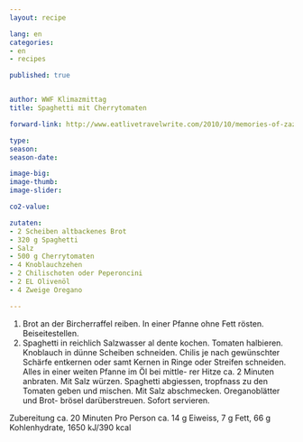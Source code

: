 ```yaml
---
layout: recipe

lang: en
categories:
- en
- recipes

published: true


author: WWF Klimazmittag
title: Spaghetti mit Cherrytomaten

forward-link: http://www.eatlivetravelwrite.com/2010/10/memories-of-zazu-corn-fritters-two-ways/

type: 
season: 
season-date:  

image-big: 
image-thumb: 
image-slider: 

co2-value: 

zutaten:
- 2 Scheiben altbackenes Brot 
- 320 g Spaghetti
- Salz
- 500 g Cherrytomaten
- 4 Knoblauchzehen
- 2 Chilischoten oder Peperoncini 
- 2 EL Olivenöl
- 4 Zweige Oregano

---
```

1. Brot an der Bircherraffel reiben. In einer Pfanne ohne Fett rösten. Beiseitestellen.
2. Spaghetti in reichlich Salzwasser al dente kochen. Tomaten halbieren. Knoblauch in dünne Scheiben schneiden. Chilis je nach gewünschter Schärfe entkernen oder samt Kernen in Ringe oder Streifen schneiden. Alles in einer weiten Pfanne im Öl bei mittle- rer Hitze ca. 2 Minuten anbraten. Mit Salz würzen. Spaghetti abgiessen, tropfnass zu den Tomaten geben und mischen. Mit Salz abschmecken. Oreganoblätter und Brot- brösel darüberstreuen. Sofort servieren.

Zubereitung ca. 20 Minuten
Pro Person ca. 14 g Eiweiss, 7 g Fett, 66 g Kohlenhydrate, 1650 kJ/390 kcal